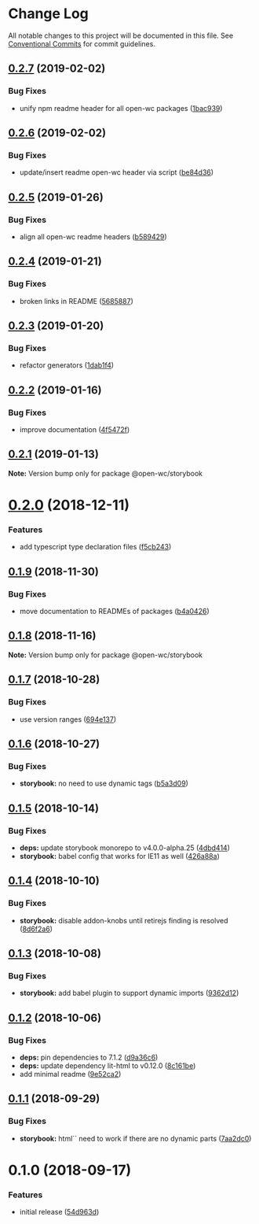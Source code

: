 # Change Log

All notable changes to this project will be documented in this file.
See [Conventional Commits](https://conventionalcommits.org) for commit guidelines.

## [0.2.7](https://github.com/open-wc/open-wc/tree/master/packages/storybook/compare/@open-wc/storybook@0.2.6...@open-wc/storybook@0.2.7) (2019-02-02)


### Bug Fixes

* unify npm readme header for all open-wc packages ([1bac939](https://github.com/open-wc/open-wc/tree/master/packages/storybook/commit/1bac939))





## [0.2.6](https://github.com/open-wc/open-wc/tree/master/packages/storybook/compare/@open-wc/storybook@0.2.5...@open-wc/storybook@0.2.6) (2019-02-02)


### Bug Fixes

* update/insert readme open-wc header via script ([be84d36](https://github.com/open-wc/open-wc/tree/master/packages/storybook/commit/be84d36))





## [0.2.5](https://github.com/open-wc/open-wc/tree/master/packages/storybook/compare/@open-wc/storybook@0.2.4...@open-wc/storybook@0.2.5) (2019-01-26)


### Bug Fixes

* align all open-wc readme headers ([b589429](https://github.com/open-wc/open-wc/tree/master/packages/storybook/commit/b589429))





## [0.2.4](https://github.com/open-wc/open-wc/tree/master/packages/storybook/compare/@open-wc/storybook@0.2.3...@open-wc/storybook@0.2.4) (2019-01-21)


### Bug Fixes

* broken links in README ([5685887](https://github.com/open-wc/open-wc/tree/master/packages/storybook/commit/5685887))





## [0.2.3](https://github.com/open-wc/open-wc/tree/master/packages/storybook/compare/@open-wc/storybook@0.2.2...@open-wc/storybook@0.2.3) (2019-01-20)


### Bug Fixes

* refactor generators ([1dab1f4](https://github.com/open-wc/open-wc/tree/master/packages/storybook/commit/1dab1f4))





## [0.2.2](https://github.com/open-wc/open-wc/tree/master/packages/storybook/compare/@open-wc/storybook@0.2.1...@open-wc/storybook@0.2.2) (2019-01-16)


### Bug Fixes

* improve documentation ([4f5472f](https://github.com/open-wc/open-wc/tree/master/packages/storybook/commit/4f5472f))





## [0.2.1](https://github.com/open-wc/open-wc/tree/master/packages/storybook/compare/@open-wc/storybook@0.2.0...@open-wc/storybook@0.2.1) (2019-01-13)

**Note:** Version bump only for package @open-wc/storybook





# [0.2.0](https://github.com/open-wc/open-wc/tree/master/packages/storybook/compare/@open-wc/storybook@0.1.9...@open-wc/storybook@0.2.0) (2018-12-11)


### Features

* add typescript type declaration files ([f5cb243](https://github.com/open-wc/open-wc/tree/master/packages/storybook/commit/f5cb243))





## [0.1.9](https://github.com/open-wc/open-wc/tree/master/packages/storybook/compare/@open-wc/storybook@0.1.8...@open-wc/storybook@0.1.9) (2018-11-30)


### Bug Fixes

* move documentation to READMEs of packages ([b4a0426](https://github.com/open-wc/open-wc/tree/master/packages/storybook/commit/b4a0426))





## [0.1.8](https://github.com/open-wc/open-wc/tree/master/packages/storybook/compare/@open-wc/storybook@0.1.7...@open-wc/storybook@0.1.8) (2018-11-16)

**Note:** Version bump only for package @open-wc/storybook





## [0.1.7](https://github.com/open-wc/open-wc/tree/master/packages/storybook/compare/@open-wc/storybook@0.1.6...@open-wc/storybook@0.1.7) (2018-10-28)


### Bug Fixes

* use version ranges ([694e137](https://github.com/open-wc/open-wc/tree/master/packages/storybook/commit/694e137))





## [0.1.6](https://github.com/open-wc/open-wc/tree/master/packages/storybook/compare/@open-wc/storybook@0.1.5...@open-wc/storybook@0.1.6) (2018-10-27)


### Bug Fixes

* **storybook:** no need to use dynamic tags ([b5a3d09](https://github.com/open-wc/open-wc/tree/master/packages/storybook/commit/b5a3d09))





## [0.1.5](https://github.com/open-wc/open-wc/tree/master/packages/storybook/compare/@open-wc/storybook@0.1.4...@open-wc/storybook@0.1.5) (2018-10-14)


### Bug Fixes

* **deps:** update storybook monorepo to v4.0.0-alpha.25 ([4dbd414](https://github.com/open-wc/open-wc/tree/master/packages/storybook/commit/4dbd414))
* **storybook:** babel config that works for IE11 as well ([426a88a](https://github.com/open-wc/open-wc/tree/master/packages/storybook/commit/426a88a))





## [0.1.4](https://github.com/open-wc/open-wc/tree/master/packages/storybook/compare/@open-wc/storybook@0.1.3...@open-wc/storybook@0.1.4) (2018-10-10)


### Bug Fixes

* **storybook:** disable addon-knobs until retirejs finding is resolved ([8d6f2a6](https://github.com/open-wc/open-wc/tree/master/packages/storybook/commit/8d6f2a6))





## [0.1.3](https://github.com/open-wc/open-wc/tree/master/packages/storybook/compare/@open-wc/storybook@0.1.2...@open-wc/storybook@0.1.3) (2018-10-08)


### Bug Fixes

* **storybook:** add babel plugin to support dynamic imports ([9362d12](https://github.com/open-wc/open-wc/tree/master/packages/storybook/commit/9362d12))





## [0.1.2](https://github.com/open-wc/open-wc/tree/master/packages/storybook/compare/@open-wc/storybook@0.1.1...@open-wc/storybook@0.1.2) (2018-10-06)


### Bug Fixes

* **deps:** pin dependencies to 7.1.2 ([d9a36c6](https://github.com/open-wc/open-wc/tree/master/packages/storybook/commit/d9a36c6))
* **deps:** update dependency lit-html to v0.12.0 ([8c161be](https://github.com/open-wc/open-wc/tree/master/packages/storybook/commit/8c161be))
* add minimal readme ([9e52ca2](https://github.com/open-wc/open-wc/tree/master/packages/storybook/commit/9e52ca2))





<a name="0.1.1"></a>
## [0.1.1](https://github.com/open-wc/open-wc/tree/master/packages/storybook/compare/@open-wc/storybook@0.1.0...@open-wc/storybook@0.1.1) (2018-09-29)


### Bug Fixes

* **storybook:** html`` need to work if there are no dynamic parts ([7aa2dc0](https://github.com/open-wc/open-wc/tree/master/packages/storybook/commit/7aa2dc0))





<a name="0.1.0"></a>
# 0.1.0 (2018-09-17)


### Features

* initial release ([54d963d](https://github.com/open-wc/open-wc/tree/master/packages/storybook/commit/54d963d))
